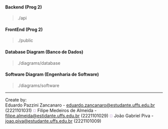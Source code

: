 #### Backend (Prog 2)
> ./api

#### FrontEnd (Prog 2)
> ./public

#### Database Diagram (Banco de Dados)
> ./diagrams/database

#### Software Diagram (Engenharia de Software)
> ./diagrams/software


---
Create by: </br>
Eduardo Pazzini Zancanaro - eduardo.zancanaro@estudante.uffs.edu.br (2221101031) <span style="color: #cdb4db">¤</span> Filipe Medeiros de Almeida - filipe.almeida@estidante.uffs.edu.br (2221101029) <span style="color: #cdb4db">¤</span> João Gabriel Piva - joao.piva@estudante.uffs.edu.br (2221101009)